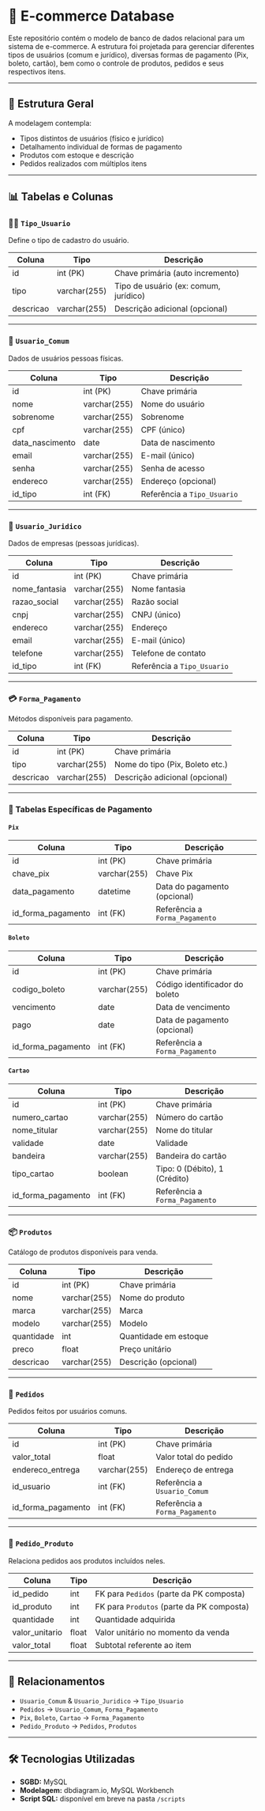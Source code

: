 # 🛒 E-commerce Database

Este repositório contém o modelo de banco de dados relacional para um sistema de e-commerce. A estrutura foi projetada para gerenciar diferentes tipos de usuários (comum e jurídico), diversas formas de pagamento (Pix, boleto, cartão), bem como o controle de produtos, pedidos e seus respectivos itens.

---

## 📐 Estrutura Geral

A modelagem contempla:

- Tipos distintos de usuários (físico e jurídico)
- Detalhamento individual de formas de pagamento
- Produtos com estoque e descrição
- Pedidos realizados com múltiplos itens

---

## 📊 Tabelas e Colunas

### 🧑‍💼 `Tipo_Usuario`
Define o tipo de cadastro do usuário.

| Coluna     | Tipo         | Descrição                            |
|------------|--------------|--------------------------------------|
| id         | int (PK)     | Chave primária (auto incremento)     |
| tipo       | varchar(255) | Tipo de usuário (ex: comum, jurídico)|
| descricao  | varchar(255) | Descrição adicional (opcional)       |

---

### 👤 `Usuario_Comum`
Dados de usuários pessoas físicas.

| Coluna          | Tipo         | Descrição                           |
|-----------------|--------------|-------------------------------------|
| id              | int (PK)     | Chave primária                      |
| nome            | varchar(255) | Nome do usuário                     |
| sobrenome       | varchar(255) | Sobrenome                           |
| cpf             | varchar(255) | CPF (único)                         |
| data_nascimento | date         | Data de nascimento                  |
| email           | varchar(255) | E-mail (único)                      |
| senha           | varchar(255) | Senha de acesso                     |
| endereco        | varchar(255) | Endereço (opcional)                 |
| id_tipo         | int (FK)     | Referência a `Tipo_Usuario`         |

---

### 🏢 `Usuario_Juridico`
Dados de empresas (pessoas jurídicas).

| Coluna        | Tipo         | Descrição                           |
|---------------|--------------|-------------------------------------|
| id            | int (PK)     | Chave primária                      |
| nome_fantasia | varchar(255) | Nome fantasia                       |
| razao_social  | varchar(255) | Razão social                        |
| cnpj          | varchar(255) | CNPJ (único)                        |
| endereco      | varchar(255) | Endereço                            |
| email         | varchar(255) | E-mail (único)                      |
| telefone      | varchar(255) | Telefone de contato                 |
| id_tipo       | int (FK)     | Referência a `Tipo_Usuario`         |

---

### 💳 `Forma_Pagamento`
Métodos disponíveis para pagamento.

| Coluna     | Tipo         | Descrição                      |
|------------|--------------|-------------------------------|
| id         | int (PK)     | Chave primária                |
| tipo       | varchar(255) | Nome do tipo (Pix, Boleto etc.)|
| descricao  | varchar(255) | Descrição adicional (opcional)|

---

### 💸 Tabelas Específicas de Pagamento

#### `Pix`
| Coluna             | Tipo         | Descrição                             |
|--------------------|--------------|---------------------------------------|
| id                 | int (PK)     | Chave primária                        |
| chave_pix          | varchar(255) | Chave Pix                             |
| data_pagamento     | datetime     | Data do pagamento (opcional)          |
| id_forma_pagamento | int (FK)     | Referência a `Forma_Pagamento`        |

#### `Boleto`
| Coluna             | Tipo         | Descrição                             |
|--------------------|--------------|---------------------------------------|
| id                 | int (PK)     | Chave primária                        |
| codigo_boleto      | varchar(255) | Código identificador do boleto        |
| vencimento         | date         | Data de vencimento                    |
| pago               | date         | Data de pagamento (opcional)          |
| id_forma_pagamento | int (FK)     | Referência a `Forma_Pagamento`        |

#### `Cartao`
| Coluna             | Tipo         | Descrição                             |
|--------------------|--------------|---------------------------------------|
| id                 | int (PK)     | Chave primária                        |
| numero_cartao      | varchar(255) | Número do cartão                      |
| nome_titular       | varchar(255) | Nome do titular                       |
| validade           | date         | Validade                              |
| bandeira           | varchar(255) | Bandeira do cartão                    |
| tipo_cartao        | boolean      | Tipo: 0 (Débito), 1 (Crédito)         |
| id_forma_pagamento | int (FK)     | Referência a `Forma_Pagamento`        |

---

### 📦 `Produtos`
Catálogo de produtos disponíveis para venda.

| Coluna     | Tipo         | Descrição                       |
|------------|--------------|---------------------------------|
| id         | int (PK)     | Chave primária                  |
| nome       | varchar(255) | Nome do produto                 |
| marca      | varchar(255) | Marca                           |
| modelo     | varchar(255) | Modelo                          |
| quantidade | int          | Quantidade em estoque           |
| preco      | float        | Preço unitário                  |
| descricao  | varchar(255) | Descrição (opcional)            |

---

### 📑 `Pedidos`
Pedidos feitos por usuários comuns.

| Coluna             | Tipo         | Descrição                           |
|--------------------|--------------|-------------------------------------|
| id                 | int (PK)     | Chave primária                      |
| valor_total        | float        | Valor total do pedido               |
| endereco_entrega   | varchar(255) | Endereço de entrega                 |
| id_usuario         | int (FK)     | Referência a `Usuario_Comum`        |
| id_forma_pagamento | int (FK)     | Referência a `Forma_Pagamento`      |

---

### 🔗 `Pedido_Produto`
Relaciona pedidos aos produtos incluídos neles.

| Coluna         | Tipo   | Descrição                                   |
|----------------|--------|---------------------------------------------|
| id_pedido      | int    | FK para `Pedidos` (parte da PK composta)     |
| id_produto     | int    | FK para `Produtos` (parte da PK composta)    |
| quantidade     | int    | Quantidade adquirida                         |
| valor_unitario | float  | Valor unitário no momento da venda           |
| valor_total    | float  | Subtotal referente ao item                   |

---

## 🔗 Relacionamentos

- `Usuario_Comum` & `Usuario_Juridico` → `Tipo_Usuario`
- `Pedidos` → `Usuario_Comum`, `Forma_Pagamento`
- `Pix`, `Boleto`, `Cartao` → `Forma_Pagamento`
- `Pedido_Produto` → `Pedidos`, `Produtos`

---

## 🛠️ Tecnologias Utilizadas

- **SGBD:** MySQL
- **Modelagem:** dbdiagram.io, MySQL Workbench
- **Script SQL:** disponível em breve na pasta `/scripts`

